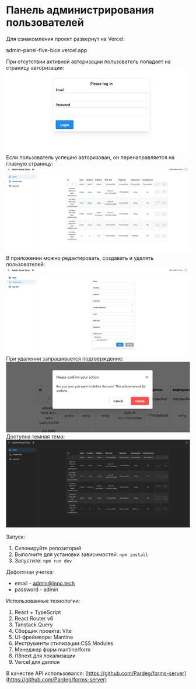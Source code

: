 # Панель администрирования пользователей
Для ознакомления проект развернут на Vercel:

admin-panel-five-bice.vercel.app

При отсутствии активной авторизации пользователь попадает на страницу авторизации:
![Авторизация](https://github.com/polinaKoroleva05/adminPanel/blob/main/public/login.png)
Если пользователь успешно авторизован, он перенаправляется на главную страницу:
![Главная страница](https://github.com/polinaKoroleva05/adminPanel/blob/main/public/mainPage.png)
В приложении можно редактировать, создавать и удалять пользователей:
![Страница создания](https://github.com/polinaKoroleva05/adminPanel/blob/main/public/createPage.png)
При удалении запрашивается подтверждение:
![Запрос удаления](https://github.com/polinaKoroleva05/adminPanel/blob/main/public/delete.png)
Доступна темная тема:
![Главная страница темная тема](https://github.com/polinaKoroleva05/adminPanel/blob/main/public/mainPageDark.png)

Запуск:
1. Склонируйте репозиторий
2. Выполните для установки зависимостей: `npm install`
3. Запустите: `npm run dev`

Дефолтная учетка:
- email - admin@inno.tech 
- password - admin

Использованные технологии:
1. React + TypeScript
2. React Router v6
3. Tanstack Query
4. Сборщик проекта: Vite
5. UI-фреймворк: Mantine
6. Инструменты стилизации:CSS Modules
7. Менеджер форм mantine/form
8. i18next для локализации
9. Vercel для деплоя

В качестве API использовался: [https://github.com/Pardeg/forms-server](https://github.com/Pardeg/forms-server)
